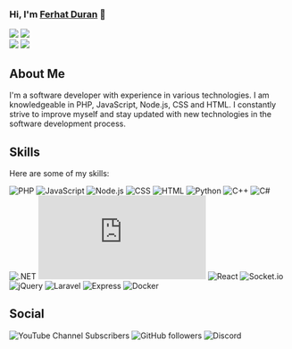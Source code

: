 ### Hi, I'm [Ferhat Duran](https://github.com/Ferhatduran55) 👋

![](https://github-readme-stats.vercel.app/api?username=Ferhatduran55&theme=nightowl&show_icons=false&hide_border=true)
![](https://github-readme-streak-stats.herokuapp.com/?user=Ferhatduran55&theme=nightowl&hide_border=true)<br>
![](https://github-readme-stats.vercel.app/api/top-langs/?username=Ferhatduran55&layout=compact&theme=nightowl&langs_count=6&size_weight=1&count_weight=0&hide_border=true)
![](https://github-readme-stats.vercel.app/api/wakatime?username=Ferhatduran55&compact=layout&theme=nightowl&hide_border=true)<br>
## About Me

I'm a software developer with experience in various technologies. I am knowledgeable in PHP, JavaScript, Node.js, CSS and HTML. I constantly strive to improve myself and stay updated with new technologies in the software development process.

## Skills

Here are some of my skills:

![PHP](https://img.shields.io/badge/PHP-+2yrs-green?style=flat-square&logo=php)
![JavaScript](https://img.shields.io/badge/JavaScript-+4yrs-orange?style=flat-square&logo=javascript)
![Node.js](https://img.shields.io/badge/Node.js-+3yrs-yellow?style=flat-square&logo=node.js)
![CSS](https://img.shields.io/badge/CSS-+5yrs-maroon?style=flat-square&logo=css3)
![HTML](https://img.shields.io/badge/HTML-+5yrs-maroon?style=flat-square&logo=html5)
![Python](https://img.shields.io/badge/Python-+1yrs-<COLOR>?style=flat-square&logo=python)
![C++](https://img.shields.io/badge/C++-+1yrs-<COLOR>?style=flat-square&logo=c%2B%2B)
![C#](https://img.shields.io/badge/C%23-+2yrs-green?style=flat-square&logo=c-sharp)
![.NET](https://img.shields.io/badge/.NET-+1yrs-<COLOR>?style=flat-square&logo=.net)
![Vue.js](https://img.shields.io/badge/Vue.js-+1yrs-<COLOR>?style=flat-square&logo=vue.js)
![React](https://img.shields.io/badge/React-+0yrs-black?style=flat-square&logo=react)
![Socket.io](https://img.shields.io/badge/Socket.io-+2yrs-green?style=flat-square&logo=socket.io)
![jQuery](https://img.shields.io/badge/jQuery-+3yrs-yellow?style=flat-square&logo=jquery)
![Laravel](https://img.shields.io/badge/Laravel-+0yrs-black?style=flat-square&logo=laravel)
![Express](https://img.shields.io/badge/Express-+3yrs-yellow?style=flat-square&logo=express)
![Docker](https://img.shields.io/badge/Docker-+1yrs-<COLOR>?style=flat-square&logo=docker)

## Social

![YouTube Channel Subscribers](https://img.shields.io/youtube/channel/subscribers/UCvV7AVlKqeGYILMHxOvNoEg?style=social)
![GitHub followers](https://img.shields.io/github/followers/Ferhatduran55?style=social)
![Discord](https://img.shields.io/discord/1095484266177118240?label=Chat&logo=discord&style=social)
